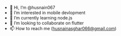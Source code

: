 - 👋 Hi, I’m @husnain067
- 👀 I’m interested in mobile devlopment
- 🌱 I’m currently learning node.js
- 💞️ I’m looking to collaborate on flutter
- 📫 How to reach me (husnainasghar066@gmail.com)

<!---
husnain067/husnain067 is a ✨ special ✨ repository because its `README.md` (this file) appears on your GitHub profile.
You can click the Preview link to take a look at your changes.
--->
